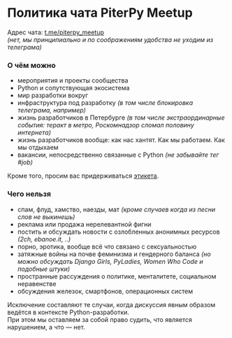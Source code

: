 # Политика чата PiterPy Meetup

Адрес чата: [t.me/piterpy_meetup](https://t.me/piterpy_meetup)  
_(нет, мы принципиально и по соображениям удобства не уходим из телеграма)_

### О чём можно

- мероприятия и проекты сообщества
- Python и сопутствующая экосистема
- мир разработки вокруг
- инфраструктура под разработку _(в том числе блокировка телеграма, например)_
- жизнь разработчиков в Петербурге _(в том числе экстраординарные события: теракт в метро, Роскомнадзор сломал половину интернета)_
- жизнь разработчиков вообще: как нас хантят. Как мы работаем. Как мы отдыхаем  
- вакансии, непосредственно связанные с Python _(не забывайте тег #job)_

Кроме того, просим вас придерживаться [этикета](https://medium.com/@nazarov_tech/%D1%8D%D1%82%D0%B8%D0%BA%D0%B5%D1%82-%D1%8D%D0%BF%D0%BE%D1%85%D0%B8-%D0%BC%D0%B5%D1%81%D1%81%D0%B5%D0%BD%D0%B4%D0%B6%D0%B5%D1%80%D0%BE%D0%B2-%D0%B4%D0%B5%D1%81%D1%8F%D1%82%D1%8C-%D0%B7%D0%BE%D0%BB%D0%BE%D1%82%D1%8B%D1%85-%D0%BF%D1%80%D0%B0%D0%B2%D0%B8%D0%BB-%D0%BE%D0%B1%D1%89%D0%B5%D0%BD%D0%B8%D1%8F-%D0%B2-%D1%87%D0%B0%D1%82%D0%B5-c158b6b488cc).

### Чего нельзя

- спам, флуд, хамство, наезды, мат _(кроме случаев когда из песни слов не выкинешь)_
- реклама или продажа нерелевантной фигни  
- постить и обсуждать новости с озлобленных анонимных ресурсов _(2ch, ebanoe.it, ..)_ 
- порно, эротика, вообще всё что связано с сексуальностью
- затяжные войны на почве феминизма и гендерного баланса _(но можно обсуждать Django Girls, PyLadies, Women Who Code и подобные штуки)_
- пространные рассуждения о политике, менталитете, социальном неравенстве
- обсуждения железок, смартфонов, операционных систем

Исключение составляют те случаи, когда дискуссия явным образом ведётся в контексте Python-разработки.  
При этом мы оставляем за собой право судить, что является нарушением, а что — нет.  
